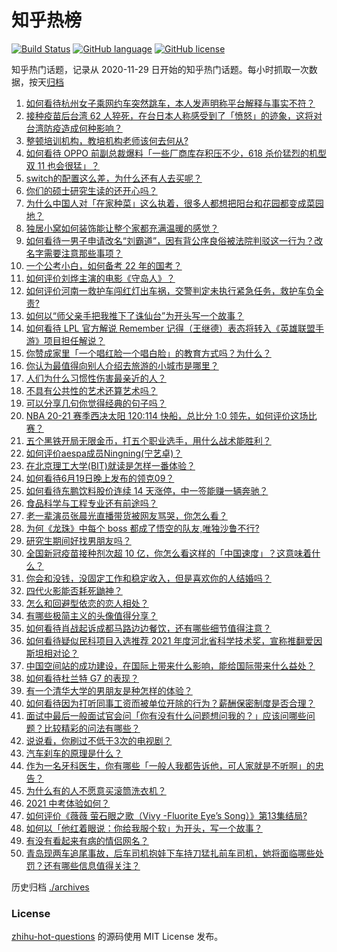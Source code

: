 # 知乎热榜
[![Build Status](https://github.com/ToWeLong/zhihu-hot-questions/workflows/CI/badge.svg)](https://github.com/ToWeLong/zhihu-hot-questions/actions)
[![GitHub language](https://img.shields.io/badge/language-golang-orange.svg)](https://golang.org/)
[![GitHub license](https://img.shields.io/github/license/ToWeLong/zhihu-hot-questions)](https://github.com/ToWeLong/zhihu-hot-questions/blob/main/LICENSE)

知乎热门话题，记录从 2020-11-29 日开始的知乎热门话题。每小时抓取一次数据，按天[归档](./archives)

<!-- BEGIN -->

1. [如何看待杭州女子乘网约车突然跳车，本人发声明称平台解释与事实不符？](https://www.zhihu.com/question/465856176)
1. [接种疫苗后台湾 62 人猝死，在台日本人称感受到了「愤怒」的迹象，这将对台湾防疫造成何种影响？](https://www.zhihu.com/question/466110239)
1. [整顿培训机构，教培机构老师该何去何从?](https://www.zhihu.com/question/463008808)
1. [如何看待 OPPO 前副总裁爆料「一些厂商库存积压不少，618 杀价猛烈的机型双 11 也会很猛」？](https://www.zhihu.com/question/466051197)
1. [switch的配置这么差，为什么还有人去买呢？](https://www.zhihu.com/question/464901398)
1. [你们的硕士研究生读的还开心吗？](https://www.zhihu.com/question/455981846)
1. [为什么中国人对「在家种菜」这么执着，很多人都想把阳台和花园都变成菜园地？](https://www.zhihu.com/question/460289845)
1. [独居小窝如何装饰能让整个家都充满温暖的感觉？](https://www.zhihu.com/question/458240313)
1. [如何看待一男子申请改名“刘霸道”，因有背公序良俗被法院判驳这一行为？改名字需要注意那些事项？](https://www.zhihu.com/question/465676491)
1. [一个公考小白，如何备考 22 年的国考？](https://www.zhihu.com/question/447760134)
1. [如何评价刘烨主演的电影《守岛人》？](https://www.zhihu.com/question/462891336)
1. [如何评价河南一救护车闯红灯出车祸，交警判定未执行紧急任务，救护车负全责?](https://www.zhihu.com/question/465874196)
1. [如何以“师父亲手把我推下了诛仙台”为开头写一个故事？](https://www.zhihu.com/question/435873943)
1. [如何看待 LPL 官方解说 Remember 记得（王继德）表态将转入《英雄联盟手游》项目担任解说？](https://www.zhihu.com/question/465610838)
1. [你赞成家里「一个唱红脸一个唱白脸」的教育方式吗？为什么？](https://www.zhihu.com/question/336332087)
1. [你认为最值得向别人介绍去旅游的小城市是哪里？](https://www.zhihu.com/question/463395298)
1. [人们为什么习惯性伤害最亲近的人？](https://www.zhihu.com/question/456462645)
1. [不具有公共性的艺术还算艺术吗？](https://www.zhihu.com/question/465384478)
1. [可以分享几句你觉得经典的句子吗？](https://www.zhihu.com/question/462684825)
1. [NBA 20-21 赛季西决太阳 120:114 快船，总比分 1:0 领先，如何评价这场比赛？](https://www.zhihu.com/question/466241571)
1. [五个黑铁开局无限金币，打五个职业选手，用什么战术能胜利？](https://www.zhihu.com/question/460139174)
1. [如何评价aespa成员Ningning(宁艺卓)？](https://www.zhihu.com/question/450675248)
1. [在北京理工大学(BIT)就读是怎样一番体验？](https://www.zhihu.com/question/24338502)
1. [如何看待6月19日晚上发布的领克09？](https://www.zhihu.com/question/466043949)
1. [如何看待东鹏饮料股价连续 14 天涨停，中一签能赚一辆奔驰？](https://www.zhihu.com/question/465492977)
1. [食品科学与工程专业还有前途吗？](https://www.zhihu.com/question/372375945)
1. [老一辈演员张晨光直播带货被网友骂哭，你怎么看？](https://www.zhihu.com/question/465922667)
1. [为何《龙珠》中每个 boss 都成了悟空的队友,唯独沙鲁不行?](https://www.zhihu.com/question/464605306)
1. [研究生期间好找男朋友吗？](https://www.zhihu.com/question/393637489)
1. [全国新冠疫苗接种剂次超 10 亿，你怎么看这样的「中国速度」？这意味着什么？](https://www.zhihu.com/question/466136436)
1. [你会和没钱，没固定工作和稳定收入，但是喜欢你的人结婚吗？](https://www.zhihu.com/question/463865885)
1. [四代火影能否耗死鼬神？](https://www.zhihu.com/question/462369273)
1. [怎么和回避型依恋的恋人相处？](https://www.zhihu.com/question/441554867)
1. [有哪些极简主义的头像值得分享？](https://www.zhihu.com/question/29173647)
1. [如何看待肖战起诉成都马路边边餐饮，还有哪些细节值得注意？](https://www.zhihu.com/question/465777508)
1. [如何看待疑似民科项目入选推荐 2021 年度河北省科学技术奖，宣称推翻爱因斯坦相对论？](https://www.zhihu.com/question/465966475)
1. [中国空间站的成功建设，在国际上带来什么影响，能给国际带来什么益处？](https://www.zhihu.com/question/465703732)
1. [如何看待杜兰特 G7 的表现？](https://www.zhihu.com/question/466100708)
1. [有一个清华大学的男朋友是种怎样的体验？](https://www.zhihu.com/question/30174174)
1. [如何看待因为打听同事工资而被单位开除的行为？薪酬保密制度是否合理？](https://www.zhihu.com/question/466073910)
1. [面试中最后一般面试官会问「你有没有什么问题想问我的？」应该问哪些问题？比较精彩的问法有哪些？](https://www.zhihu.com/question/21559274)
1. [说说看，你刷过不低于3次的电视剧？](https://www.zhihu.com/question/457564696)
1. [汽车刹车的原理是什么？](https://www.zhihu.com/question/23704461)
1. [作为一名牙科医生，你有哪些「一般人我都告诉他，可人家就是不听啊」的忠告？](https://www.zhihu.com/question/56477060)
1. [为什么有的人不愿意买滚筒洗衣机？](https://www.zhihu.com/question/393287010)
1. [2021 中考体验如何？](https://www.zhihu.com/question/463592456)
1. [如何评价《薇薇 萤石眼之歌（Vivy -Fluorite Eye’s Song）》第13集结局?](https://www.zhihu.com/question/466054985)
1. [如何以「他红着眼说：你给我服个软」为开头，写一个故事？](https://www.zhihu.com/question/460697101)
1. [有没有看起来有病的情侣网名？](https://www.zhihu.com/question/460193137)
1. [青岛现两车追尾事故，后车司机抱娃下车持刀猛扎前车司机，她将面临哪些处罚？还有哪些信息值得关注？](https://www.zhihu.com/question/465539331)

<!-- END -->

历史归档 [./archives](./archives)


### License
[zhihu-hot-questions](https://github.com/towelong/zhihu-hot-questions) 的源码使用 MIT License 发布。